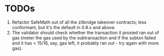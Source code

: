 # TODOs

1. Refactor SafeMath out of all the zilbridge takeover contracts; less conformant, but it's the default in 0.8.x and above.
2. The validator should check whether the transaction it proxied ran out of gas (meter the gas used by the subtransaction and if the subtxn failed and it has < 15/16, say, gas left, it probably ran out - try again with more gas).
